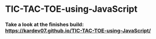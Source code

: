 # TIC-TAC-TOE-using-JavaScript
### Take a look at the finishes build: https://kardev07.github.io/TIC-TAC-TOE-using-JavaScript/
